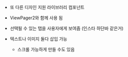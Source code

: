 - 또 다른 디자인 지원 라이브러리 컴포넌트

- ViewPager2와 함께 사용 됨

- 선택될 수 있는 탭을 사용자에게 보여줌 (인스타 하단바 같은거)

- 텍스트나 이미지 둘다 삽입 가능
	- 스크롤 가능하게 만들 수도 있음
